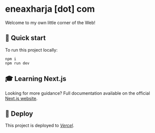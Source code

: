 # eneaxharja [dot] com

Welcome to my own little corner of the Web!

## 🚀 Quick start

To run this project locally:

```shell
npm i
npm run dev
```

## 🎓 Learning Next.js

Looking for more guidance? Full documentation available on the official [Next.js website](https://nextjs.org).

## 💫 Deploy

This project is deployed to _[Vercel](https://vercel.com)_.
